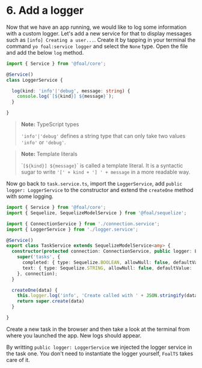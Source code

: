 # 6. Add a logger

Now that we have an app running, we would like to log some information with a custom logger. Let's add a new service for that to display messages such as `[info] Creating a user...`. Create it by tapping in your terminal the command `yo foal:service logger` and select the `None` type. Open the file and add the below `log` method.

```typescript
import { Service } from '@foal/core';

@Service()
class LoggerService {

  log(kind: 'info'|'debug', message: string) {
    console.log(`[${kind}] ${message}`);
  }

}
```

> **Note:** TypeScript types
>
> `'info'|'debug'` defines a string type that can only take two values `'info'` or `'debug'`.

> **Note:** Template literals
>
> \``[${kind}] ${message}`\` is called a template literal. It is a syntactic sugar to write `'[' + kind + '] ' + message` in a more readable way.

Now go back to `task.service.ts`, import the `LoggerService`, add `public logger: LoggerService` to the constructor and extend the `createOne` method with some logging.

```typescript
import { Service } from '@foal/core';
import { Sequelize, SequelizeModelService } from '@foal/sequelize';

import { ConnectionService } from './connection.service';
import { LoggerService } from './logger.service';

@Service()
export class TaskService extends SequelizeModelService<any> {
  constructor(protected connection: ConnectionService, public logger: LoggerService) {
    super('tasks', {
      completed: { type: Sequelize.BOOLEAN, allowNull: false, defaultValue: false },
      text: { type: Sequelize.STRING, allowNull: false, defaultValue: '' }
    }, connection);
  }

  createOne(data) {
    this.logger.log('info', 'Create called with ' + JSON.stringify(data));
    return super.create(data)
  }

}

```

Create a new task in the browser and then take a look at the terminal from where you launched the app. New logs should appear.

By writting `public logger: LoggerService` we injected the logger service in the task one. You don't need to instantiate the logger yourself, `FoalTS` takes care of it.